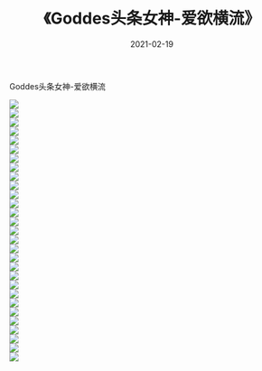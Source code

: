 ﻿---
layout: post
title:  《Goddes头条女神-爱欲横流》
date:   2021-02-19
img: http://img.660000.xyz/Sharelink/网络美图/2021/Goddes头条女神-爱欲横流/000.jpg
categories: [美女, 清纯, 唯美]
---

Goddes头条女神-爱欲横流

  ![](http://img.660000.xyz/Sharelink/网络美图/2021/Goddes头条女神-爱欲横流/001.jpg) <br> ![](http://img.660000.xyz/Sharelink/网络美图/2021/Goddes头条女神-爱欲横流/002.jpg) <br> ![](http://img.660000.xyz/Sharelink/网络美图/2021/Goddes头条女神-爱欲横流/003.jpg) <br> ![](http://img.660000.xyz/Sharelink/网络美图/2021/Goddes头条女神-爱欲横流/004.jpg) <br> ![](http://img.660000.xyz/Sharelink/网络美图/2021/Goddes头条女神-爱欲横流/005.jpg) <br> ![](http://img.660000.xyz/Sharelink/网络美图/2021/Goddes头条女神-爱欲横流/006.jpg) <br> ![](http://img.660000.xyz/Sharelink/网络美图/2021/Goddes头条女神-爱欲横流/007.jpg) <br> ![](http://img.660000.xyz/Sharelink/网络美图/2021/Goddes头条女神-爱欲横流/008.jpg) <br> ![](http://img.660000.xyz/Sharelink/网络美图/2021/Goddes头条女神-爱欲横流/009.jpg) <br> ![](http://img.660000.xyz/Sharelink/网络美图/2021/Goddes头条女神-爱欲横流/010.jpg) <br> ![](http://img.660000.xyz/Sharelink/网络美图/2021/Goddes头条女神-爱欲横流/011.jpg) <br> ![](http://img.660000.xyz/Sharelink/网络美图/2021/Goddes头条女神-爱欲横流/012.jpg) <br> ![](http://img.660000.xyz/Sharelink/网络美图/2021/Goddes头条女神-爱欲横流/013.jpg) <br> ![](http://img.660000.xyz/Sharelink/网络美图/2021/Goddes头条女神-爱欲横流/014.jpg) <br> ![](http://img.660000.xyz/Sharelink/网络美图/2021/Goddes头条女神-爱欲横流/015.jpg) <br> ![](http://img.660000.xyz/Sharelink/网络美图/2021/Goddes头条女神-爱欲横流/016.jpg) <br> ![](http://img.660000.xyz/Sharelink/网络美图/2021/Goddes头条女神-爱欲横流/017.jpg) <br> ![](http://img.660000.xyz/Sharelink/网络美图/2021/Goddes头条女神-爱欲横流/018.jpg) <br> ![](http://img.660000.xyz/Sharelink/网络美图/2021/Goddes头条女神-爱欲横流/019.jpg) <br> ![](http://img.660000.xyz/Sharelink/网络美图/2021/Goddes头条女神-爱欲横流/020.jpg) <br> ![](http://img.660000.xyz/Sharelink/网络美图/2021/Goddes头条女神-爱欲横流/021.jpg) <br> ![](http://img.660000.xyz/Sharelink/网络美图/2021/Goddes头条女神-爱欲横流/022.jpg) <br> ![](http://img.660000.xyz/Sharelink/网络美图/2021/Goddes头条女神-爱欲横流/023.jpg) <br> ![](http://img.660000.xyz/Sharelink/网络美图/2021/Goddes头条女神-爱欲横流/024.jpg) <br> ![](http://img.660000.xyz/Sharelink/网络美图/2021/Goddes头条女神-爱欲横流/025.jpg) <br> ![](http://img.660000.xyz/Sharelink/网络美图/2021/Goddes头条女神-爱欲横流/026.jpg) <br> ![](http://img.660000.xyz/Sharelink/网络美图/2021/Goddes头条女神-爱欲横流/027.jpg) <br> ![](http://img.660000.xyz/Sharelink/网络美图/2021/Goddes头条女神-爱欲横流/028.jpg) <br> ![](http://img.660000.xyz/Sharelink/网络美图/2021/Goddes头条女神-爱欲横流/029.jpg) <br>
